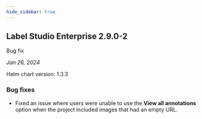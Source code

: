 ```yaml
---
hide_sidebar: true
---
```


## Label Studio Enterprise 2.9.0-2

<div class="onprem-highlight">Bug fix</div>

*Jan 26, 2024*

Helm chart version: 1.3.3

### Bug fixes
- Fixed an issue where users were unable to use the **View all annotations** option when the project included images that had an empty URL.

